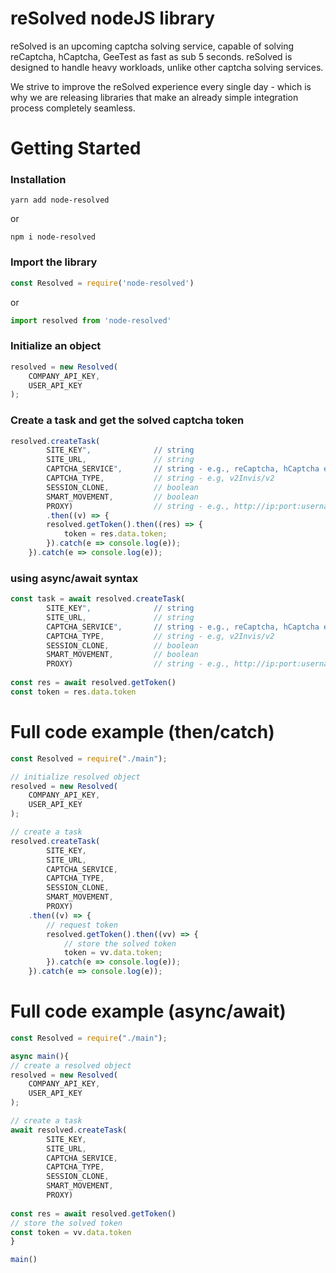 # reSolved nodeJS library

reSolved is an upcoming captcha solving service, capable of solving reCaptcha, hCaptcha, GeeTest as fast as sub 5 seconds. reSolved is designed to handle heavy workloads, unlike other captcha solving services. 

We strive to improve the reSolved experience every single day - which is why we are releasing libraries that make an already simple integration process completely seamless.


# Getting Started
### Installation
```
yarn add node-resolved
```
or
```
npm i node-resolved
```


### Import the library
```javascript
const Resolved = require('node-resolved')
```
or
```javascript
import resolved from 'node-resolved'
```


### Initialize an object
```javascript
resolved = new Resolved(
    COMPANY_API_KEY,
    USER_API_KEY
);
```


### Create a task and get the solved captcha token
```javascript
resolved.createTask(
        SITE_KEY",              // string
        SITE_URL,               // string
        CAPTCHA_SERVICE",       // string - e.g., reCaptcha, hCaptcha etc
        CAPTCHA_TYPE,           // string - e.g, v2Invis/v2
        SESSION_CLONE,          // boolean
        SMART_MOVEMENT,         // boolean
        PROXY)                  // string - e.g., http://ip:port:username:password
        .then((v) => {
        resolved.getToken().then((res) => {
            token = res.data.token;
        }).catch(e => console.log(e));
    }).catch(e => console.log(e));
```

### using async/await syntax
```javascript
const task = await resolved.createTask(
        SITE_KEY",              // string
        SITE_URL,               // string
        CAPTCHA_SERVICE",       // string - e.g., reCaptcha, hCaptcha etc
        CAPTCHA_TYPE,           // string - e.g, v2Invis/v2
        SESSION_CLONE,          // boolean
        SMART_MOVEMENT,         // boolean
        PROXY)                  // string - e.g., http://ip:port:username:password
   
const res = await resolved.getToken()
const token = res.data.token
```


# Full code example (then/catch)
```javascript
const Resolved = require("./main");

// initialize resolved object
resolved = new Resolved(
    COMPANY_API_KEY,
    USER_API_KEY
);

// create a task
resolved.createTask(
        SITE_KEY,
        SITE_URL,
        CAPTCHA_SERVICE,
        CAPTCHA_TYPE,
        SESSION_CLONE,
        SMART_MOVEMENT,
        PROXY)
    .then((v) => {
        // request token
        resolved.getToken().then((vv) => {
            // store the solved token
            token = vv.data.token;
        }).catch(e => console.log(e));
    }).catch(e => console.log(e));
```

# Full code example (async/await)
```javascript
const Resolved = require("./main");

async main(){
// create a resolved object
resolved = new Resolved(
    COMPANY_API_KEY,
    USER_API_KEY
);

// create a task
await resolved.createTask(
        SITE_KEY,
        SITE_URL,
        CAPTCHA_SERVICE,
        CAPTCHA_TYPE,
        SESSION_CLONE,
        SMART_MOVEMENT,
        PROXY)
 
const res = await resolved.getToken()
// store the solved token
const token = vv.data.token
}

main()
```
